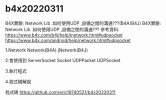 # b4x20220311
B4X實驗: Network Lib .如何使用UDP ,設備之間的溝通???(B4A/B4J)
B4X實驗: Network Lib .如何使用UDP ,設備之間的溝通???
參考資料:
https://www.b4x.com/b4j/help/jnetwork.html#udpsocket
https://www.b4x.com/android/help/network.html#udpsocket

1.Network
Network(B4A)
jNetwork(B4J)


2.會使用到
ServerSocket
Socket
UDPPacket
UDPSocket

3.執行程式

4.程式碼解說


程式碼
https://github.com/eric19740521/b4x20220311
